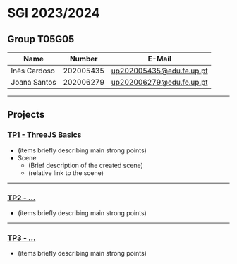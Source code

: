 # SGI 2023/2024

## Group T05G05
| Name             | Number    | E-Mail             |
| ---------------- | --------- | ------------------ |
| Inês Cardoso         | 202005435 | up202005435@edu.fe.up.pt                |
| Joana Santos         | 202006279 | up202006279@edu.fe.up.pt                |

----

## Projects

### [TP1 - ThreeJS Basics](tp1)

- (items briefly describing main strong points)
- Scene
  - (Brief description of the created scene)
  - (relative link to the scene)

-----

### [TP2 - ...](tp2)
- (items briefly describing main strong points)

----

### [TP3 - ...](tp3)
- (items briefly describing main strong points)

